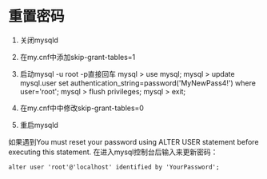 # 重置密码

1. 关闭mysqld
2. 在my.cnf中添加skip-grant-tables=1
3. 启动mysql -u root -p直接回车
mysql > use mysql;
mysql > update mysql.user set authentication_string=password('MyNewPass4!') where user='root';
mysql > flush privileges;
mysql > exit;
4. 在my.cnf中中修改skip-grant-tables=0

5. 重启mysqld

如果遇到You must reset your password using ALTER USER statement before executing this statement.
在进入mysql控制台后输入来更新密码：

`alter user 'root'@'localhost' identified by 'YourPassword';`